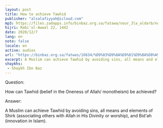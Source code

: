 ```yaml
---
layout: post
title: How to achieve Tawhid
publisher: "alsalafiyyah@icloud.com"
mp3: https://files.zadapps.info/binbaz.org.sa/fatawa/nour_3la_aldarb/nour_595/59520.mp3
hijri: Rabi'ul-Awwal 22, 1442
date: 2020/12/7
lang: en
note: false
locale: en
active: audios
url: "https://binbaz.org.sa/fatwas/16634/%D9%83%D9%8A%D9%81%D9%8A%D8%A9-%D8%AA%D8%AD%D9%82%D9%8A%D9%82-%D8%A7%D9%84%D9%85%D8%B3%D9%84%D9%85-%D9%84%D9%84%D8%AA%D9%88%D8%AD%D9%8A%D8%AF"
excerpt: A Muslim can achieve Tawhid by avoiding sins, all means and elements of Shirk (associating others with Allah in His Divinity or worship), and Bid'ah (innovation in Islam).
shaykhs: 
 - Shaykh Ibn Baz
---
```


Question: 

How can Tawhid (belief in the Oneness of Allah/ monotheism) be achieved?

Answer: 

A Muslim can achieve Tawhid by avoiding sins, all means and elements of Shirk (associating 
others with Allah in His Divinity or worship), and Bid'ah (innovation in Islam).
